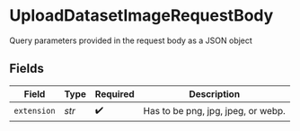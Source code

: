 # UploadDatasetImageRequestBody

Query parameters provided in the request body as a JSON object


## Fields

| Field                              | Type                               | Required                           | Description                        |
| ---------------------------------- | ---------------------------------- | ---------------------------------- | ---------------------------------- |
| `extension`                        | *str*                              | :heavy_check_mark:                 | Has to be png, jpg, jpeg, or webp. |
